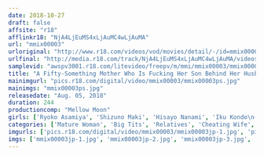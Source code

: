 ```yaml
---
date: 2018-10-27
draft: false
affsite: "r18"
afflinkr18: "NjA4LjEuMS4xLjAuMC4wLjAuMA"
url: "mmix00003"
urloriginal: "http://www.r18.com/videos/vod/movies/detail/-/id=mmix00003"
urlfinal: "http://media.r18.com/track/NjA4LjEuMS4xLjAuMC4wLjAuMA/videos/vod/movies/detail/-/id=mmix00003"
samplevid: "awspv3001.r18.com/litevideo/freepv/m/mmi/mmix00003/mmix00003_dmb_w.mp4"
title: "A Fifty-Something Mother Who Is Fucking Her Son Behind Her Husband's Back 8 Ladies/4 Hours"
mainimgurl: "pics.r18.com/digital/video/mmix00003/mmix00003ps.jpg"
mainimgs: "mmix00003ps.jpg"
releasedate: "Aug. 05, 2018"
duration: 244
productioncomp: "Mellow Moon"
girls: ['Ryoko Asamiya', 'Shizuno Maki', 'Hisayo Nanami', 'Iku Kondo\n(Ikumi Kondo)', 'Ayano Uchida', 'Jun Mitsuki', 'Chizuru Terashima', 'Erika Sawaki']
categories: ['Mature Woman', 'Big Tits', 'Relatives', 'Cheating Wife', 'Creampie', 'Hi-Def']
imgurls: ['pics.r18.com/digital/video/mmix00003/mmix00003jp-1.jpg', 'pics.r18.com/digital/video/mmix00003/mmix00003jp-2.jpg', 'pics.r18.com/digital/video/mmix00003/mmix00003jp-3.jpg', 'pics.r18.com/digital/video/mmix00003/mmix00003jp-4.jpg', 'pics.r18.com/digital/video/mmix00003/mmix00003jp-5.jpg', 'pics.r18.com/digital/video/mmix00003/mmix00003jp-6.jpg', 'pics.r18.com/digital/video/mmix00003/mmix00003jp-7.jpg', 'pics.r18.com/digital/video/mmix00003/mmix00003jp-8.jpg', 'pics.r18.com/digital/video/mmix00003/mmix00003jp-9.jpg', 'pics.r18.com/digital/video/mmix00003/mmix00003jp-10.jpg', 'pics.r18.com/digital/video/mmix00003/mmix00003jp-11.jpg', 'pics.r18.com/digital/video/mmix00003/mmix00003jp-12.jpg', 'pics.r18.com/digital/video/mmix00003/mmix00003jp-13.jpg', 'pics.r18.com/digital/video/mmix00003/mmix00003jp-14.jpg', 'pics.r18.com/digital/video/mmix00003/mmix00003jp-15.jpg', 'pics.r18.com/digital/video/mmix00003/mmix00003jp-16.jpg', 'pics.r18.com/digital/video/mmix00003/mmix00003jp-17.jpg', 'pics.r18.com/digital/video/mmix00003/mmix00003jp-18.jpg', 'pics.r18.com/digital/video/mmix00003/mmix00003jp-19.jpg', 'pics.r18.com/digital/video/mmix00003/mmix00003jp-20.jpg']
imgs: ['mmix00003jp-1.jpg', 'mmix00003jp-2.jpg', 'mmix00003jp-3.jpg', 'mmix00003jp-4.jpg', 'mmix00003jp-5.jpg', 'mmix00003jp-6.jpg', 'mmix00003jp-7.jpg', 'mmix00003jp-8.jpg', 'mmix00003jp-9.jpg', 'mmix00003jp-10.jpg', 'mmix00003jp-11.jpg', 'mmix00003jp-12.jpg', 'mmix00003jp-13.jpg', 'mmix00003jp-14.jpg', 'mmix00003jp-15.jpg', 'mmix00003jp-16.jpg', 'mmix00003jp-17.jpg', 'mmix00003jp-18.jpg', 'mmix00003jp-19.jpg', 'mmix00003jp-20.jpg']
---
```

